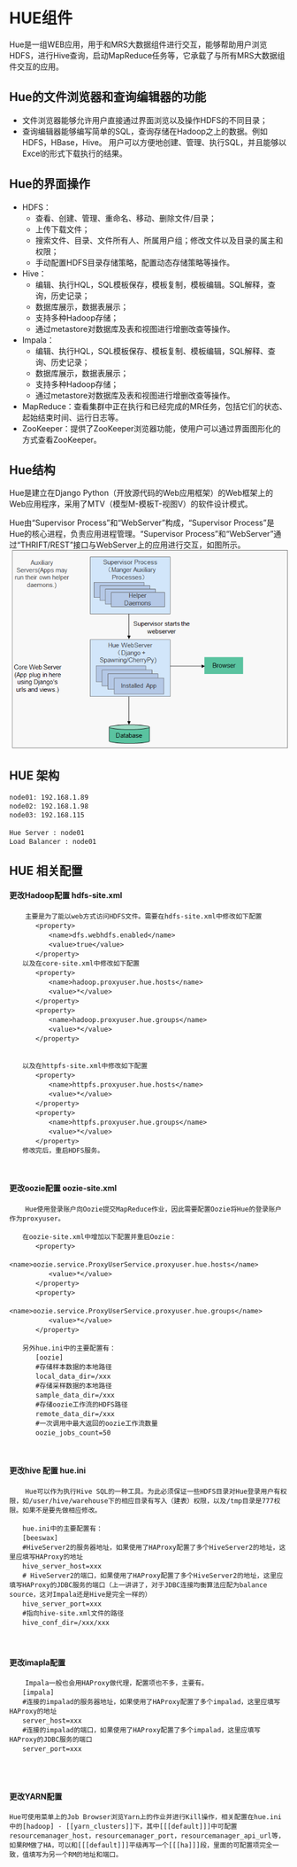 # HUE组件

Hue是一组WEB应用，用于和MRS大数据组件进行交互，能够帮助用户浏览HDFS，进行Hive查询，启动MapReduce任务等，它承载了与所有MRS大数据组件交互的应用。

## Hue的文件浏览器和查询编辑器的功能

* 文件浏览器能够允许用户直接通过界面浏览以及操作HDFS的不同目录；
* 查询编辑器能够编写简单的SQL，查询存储在Hadoop之上的数据。例如HDFS，HBase，Hive。 用户可以方便地创建、管理、执行SQL，并且能够以Excel的形式下载执行的结果。

## Hue的界面操作

* HDFS：
	* 查看、创建、管理、重命名、移动、删除文件/目录；
	* 上传下载文件；
	* 搜索文件、目录、文件所有人、所属用户组；修改文件以及目录的属主和权限；
	* 手动配置HDFS目录存储策略，配置动态存储策略等操作。
* Hive：
	* 编辑、执行HQL，SQL模板保存，模板复制，模板编辑。SQL解释，查询，历史记录；
	* 数据库展示，数据表展示；
	* 支持多种Hadoop存储；
	* 通过metastore对数据库及表和视图进行增删改查等操作。
* Impala：
	* 编辑、执行HQL，SQL模板保存、模板复制、模板编辑，SQL解释、查询、历史记录；
	* 数据库展示，数据表展示；
	* 支持多种Hadoop存储；
	* 通过metastore对数据库及表和视图进行增删改查等操作。
* MapReduce：查看集群中正在执行和已经完成的MR任务，包括它们的状态、起始结束时间、运行日志等。
* ZooKeeper：提供了ZooKeeper浏览器功能，使用户可以通过界面图形化的方式查看ZooKeeper。

## Hue结构

Hue是建立在Django Python（开放源代码的Web应用框架）的Web框架上的Web应用程序，采用了MTV（模型M-模板T-视图V）的软件设计模式。

Hue由“Supervisor Process”和“WebServer”构成，“Supervisor Process”是Hue的核心进程，负责应用进程管理。“Supervisor Process”和“WebServer”通过“THRIFT/REST”接口与WebServer上的应用进行交互，如图所示。
![](./img/Hue架构示意图.png)

## HUE 架构
	node01:	192.168.1.89  
	node02:	192.168.1.98 
	node03:	192.168.115
	
	Hue Server : node01
	Load Balancer : node01

## HUE 相关配置 <br/>

#### 更改Hadoop配置 hdfs-site.xml
	
		主要是为了能以web方式访问HDFS文件。需要在hdfs-site.xml中修改如下配置
	　　　　<property>
	　　　　　　<name>dfs.webhdfs.enabled</name>
	　　　　　　<value>true</value>
	　　　　</property>
	　　以及在core-site.xml中修改如下配置
	　　　　<property>
	　　　　　　<name>hadoop.proxyuser.hue.hosts</name>
	　　　　　　<value>*</value>
	　　　　</property>
	　　　　<property>
	　　　　　　<name>hadoop.proxyuser.hue.groups</name>
	　　　　　　<value>*</value>
	　　　　</property>
	
	
	　　以及在httpfs-site.xml中修改如下配置
	　　　　<property>
	　　　　　　<name>httpfs.proxyuser.hue.hosts</name>
	　　　　　　<value>*</value>
	　　　　</property>
	　　　　<property>
	　　　　　　<name>httpfs.proxyuser.hue.groups</name>
	　　　　　　<value>*</value>
	　　　　</property>
	　　修改完后，重启HDFS服务。
	
<br/>

#### 更改oozie配置 oozie-site.xml

		Hue使用登录账户向Oozie提交MapReduce作业，因此需要配置Oozie将Hue的登录账户作为proxyuser。
	
	　　在oozie-site.xml中增加以下配置并重启Oozie：
	　　　　<property>
	　　　　　　<name>oozie.service.ProxyUserService.proxyuser.hue.hosts</name>
	　　　　　　<value>*</value>
	　　　　</property>
	　　　　<property>
	　　　　　　<name>oozie.service.ProxyUserService.proxyuser.hue.groups</name>
	　　　　　　<value>*</value>
	　　　　</property>
	
	　　另外hue.ini中的主要配置有：
	　　　　[oozie]
	　　　　#存储样本数据的本地路径
	　　　　local_data_dir=/xxx
	　　　　#存储采样数据的本地路径
	　　　　sample_data_dir=/xxx
	　　　　#存储oozie工作流的HDFS路径
	　　　　remote_data_dir=/xxx
	　　　　#一次调用中最大返回的oozie工作流数量
	　　　　oozie_jobs_count=50

<br/>

#### 更改hive 配置 hue.ini

		Hue可以作为执行Hive SQL的一种工具。为此必须保证一些HDFS目录对Hue登录用户有权限，如/user/hive/warehouse下的相应目录有写入（建表）权限，以及/tmp目录是777权限。如果不是要先做相应修改。
	
	　　hue.ini中的主要配置有：
	　　[beeswax]
	　　#HiveServer2的服务器地址，如果使用了HAProxy配置了多个HiveServer2的地址，这里应填写HAProxy的地址
	　　hive_server_host=xxx
	　　# HiveServer2的端口，如果使用了HAProxy配置了多个HiveServer2的地址，这里应填写HAProxy的JDBC服务的端口（上一讲讲了，对于JDBC连接均衡算法应配为balance source，这对Impala还是Hive是完全一样的）
	　　hive_server_port=xxx
	　　#指向hive-site.xml文件的路径
	　　hive_conf_dir=/xxx/xxx
　　
　　<br/>

#### 更改imapla配置

		Impala一般也会用HAProxy做代理，配置项也不多，主要有。
	　　[impala]
	　　#连接的impalad的服务器地址，如果使用了HAProxy配置了多个impalad，这里应填写HAProxy的地址
	　　server_host=xxx
	　　#连接的impalad的端口，如果使用了HAProxy配置了多个impalad，这里应填写HAProxy的JDBC服务的端口
	　　server_port=xxx
	　　
<br/>

#### 更改YARN配置 

	Hue可使用菜单上的Job Browser浏览Yarn上的作业并进行Kill操作，相关配置在hue.ini中的[hadoop] - [[yarn_clusters]]下，其中[[[default]]]中可配置resourcemanager_host，resourcemanager_port，resourcemanager_api_url等，如果RM做了HA，可以和[[[default]]]平级再写一个[[[ha]]]段，里面的可配置项完全一致，值填写为另一个RM的地址和端口。
	
<br/>

